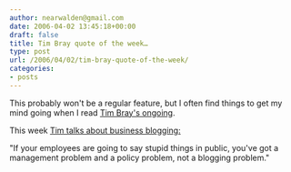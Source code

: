 ```yaml
---
author: nearwalden@gmail.com
date: 2006-04-02 13:45:18+00:00
draft: false
title: Tim Bray quote of the week…
type: post
url: /2006/04/02/tim-bray-quote-of-the-week/
categories:
- posts
---
```


This probably won't be a regular feature, but I often find things to get my mind going when I read [Tim Bray's ongoing](http://www.tbray.org/ongoing/).





This week [Tim talks about business blogging:](http://www.tbray.org/ongoing/When/200x/2006/03/31/Scoble-in-March)





"If your employees are going to say stupid things in public, you've got a management problem and a policy problem, not a blogging problem."



